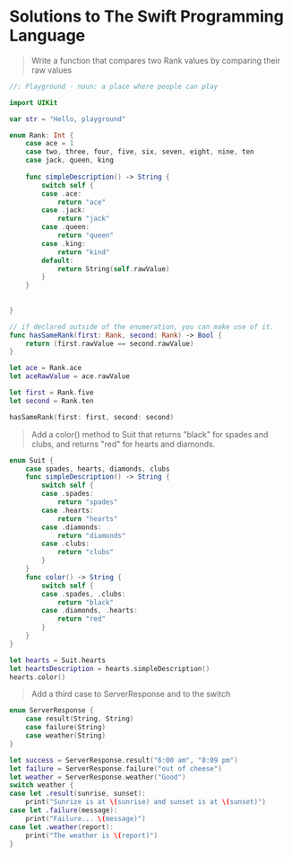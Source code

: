 # Solutions to The Swift Programming Language 
> Write a function that compares two Rank values by comparing their raw values

```Swift
//: Playground - noun: a place where people can play

import UIKit

var str = "Hello, playground"

enum Rank: Int {
	case ace = 1
	case two, three, four, five, six, seven, eight, nine, ten
	case jack, queen, king
	
	func simpleDescription() -> String {
		switch self {
		case .ace:
			return "ace"
		case .jack:
			return "jack"
		case .queen:
			return "queen"
		case .king:
			return "kind"
		default:
			return String(self.rawValue)
		}
	}
	
	
}

// if declared outside of the enumeration, you can make use of it. 
func hasSameRank(first: Rank, second: Rank) -> Bool {
	return (first.rawValue == second.rawValue)
}

let ace = Rank.ace
let aceRawValue = ace.rawValue

let first = Rank.five
let second = Rank.ten

hasSameRank(first: first, second: second)

```

> Add a color() method to Suit that returns "black" for spades and clubs, and returns "red" for hearts and diamonds. 

```Swift
enum Suit {
	case spades, hearts, diamonds, clubs
	func simpleDescription() -> String {
		switch self {
		case .spades:
			return "spades"
		case .hearts:
			return "hearts"
		case .diamonds:
			return "diamonds"
		case .clubs:
			return "clubs"
		}
	}
	func color() -> String {
		switch self {
		case .spades, .clubs:
			return "black"
		case .diamonds, .hearts:
			return "red"
		}
	}
}

let hearts = Suit.hearts
let heartsDescription = hearts.simpleDescription()
hearts.color()

```


> Add a third case to ServerResponse and to the switch
```Swift
enum ServerResponse {
	case result(String, String)
	case failure(String)
	case weather(String)
}

let success = ServerResponse.result("6:00 am", "8:09 pm")
let failure = ServerResponse.failure("out of cheese")
let weather = ServerResponse.weather("Good")
switch weather {
case let .result(sunrise, sunset):
	print("Sunrize is at \(sunrise) and sunset is at \(sunset)")
case let .failure(message):
	print("Failure... \(message)")
case let .weather(report):
	print("The weather is \(report)")
}


```


